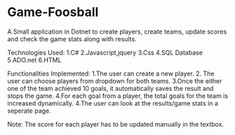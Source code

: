 # Game-Foosball
A Small application in Dotnet to create players, create teams, update scores and check the game stats along with results.

Technologies Used:
1.C#
2.Javascript,jquery
3.Css
4.SQL Database
5.ADO.net
6.HTML


Functionalities Implemented:
1.The user can create a new player.
2. The user can choose players from dropdown for both teams.
3.Once the either one of the team achieved 10 goals, it automatically saves the result and stops the game.
4.For each goal from a player, the total goals for the team is increased dynamically.
4.The user can look at the results/game stats in a seperate page.

Note: The score for each player has to be updated manually in the textbox.
